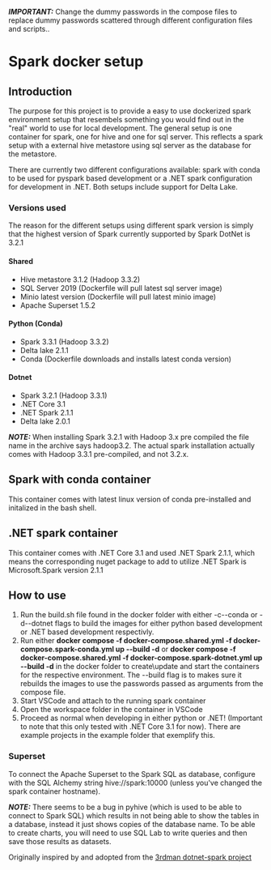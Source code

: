 **_IMPORTANT:_** Change the dummy passwords in the compose files to replace dummy passwords scattered through different configuration files and scripts.</b>.

# Spark docker setup
## Introduction
The purpose for this project is to provide a easy to use dockerized spark environment setup that resembels something you would find out in the "real" world to use for local development.
The general setup is one container for spark, one for hive and one for sql server. This reflects a spark setup with a external hive metastore using sql server as the
database for the metastore.

There are currently two different configurations available: spark with conda to be used for pyspark based development or a .NET spark configuration for development
in .NET. Both setups include support for Delta Lake.

### Versions used
The reason for the different setups using different spark version is simply that the highest version of Spark currently supported by Spark DotNet is 3.2.1

#### Shared
* Hive metastore 3.1.2 (Hadoop 3.3.2)
* SQL Server 2019 (Dockerfile will pull latest sql server image)
* Minio latest version (Dockerfile will pull latest minio image)
* Apache Superset 1.5.2
#### Python (Conda)
* Spark 3.3.1 (Hadoop 3.3.2)
* Delta lake 2.1.1
* Conda (Dockerfile downloads and installs latest conda version)
#### Dotnet
* Spark 3.2.1 (Hadoop 3.3.1) 
* .NET Core 3.1
* .NET Spark 2.1.1
* Delta lake 2.0.1

**_NOTE:_** When installing Spark 3.2.1 with Hadoop 3.x pre compiled the file name in the archive says hadoop3.2. The actual spark installation actually comes with
Hadoop 3.3.1 pre-compiled, and not 3.2.x. 

## Spark with conda container
This container comes with latest linux version of conda pre-installed and initalized in the bash shell.

## .NET spark container
This container comes with .NET Core 3.1 and used .NET Spark 2.1.1, which means the corresponding nuget package to add to utilize .NET Spark is 
Microsoft.Spark version 2.1.1


## How to use
1. Run the build.sh file found in the docker folder with either -c\--conda or -d\--dotnet flags to build the images for either python based development or
   .NET based development respectivly.
2. Run either <b>docker compose -f docker-compose.shared.yml -f docker-compose.spark-conda.yml up --build -d</b> or <b>docker compose -f docker-compose.shared.yml -f docker-compose.spark-dotnet.yml up --build -d</b> in the docker folder to create\update and start the containers for the respective environment. The --build flag is to makes sure it rebuilds the images to use the passwords passed as arguments from the compose file.
3. Start VSCode and attach to the running spark container
4. Open the workspace folder in the container in VSCode
5. Proceed as normal when developing in either python or .NET! (Important to note that this only tested with .NET Core 3.1 for now). There are example projects in the example folder that exemplify this.

### Superset
To connect the Apache Superset to the Spark SQL as database, configure with the SQL Alchemy string hive://spark:10000 (unless you've changed the spark container hostname).

**_NOTE:_** There seems to be a bug in pyhive (which is used to be able to connect to Spark SQL) which results in not being able to show the tables in a database, instead
it just shows copies of the database name. To be able to create charts, you will need to use SQL Lab to write queries and then save those results as datasets.

Originally inspired by and adopted from the [3rdman dotnet-spark project](https://github.com/indy-3rdman/docker-dotnet-spark)
